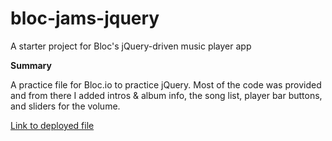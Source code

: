 # bloc-jams-jquery
A starter project for Bloc's jQuery-driven music player app

**Summary**

A practice file for Bloc.io to practice jQuery. Most of the code was provided and from there I added intros & album info, the song list, player bar buttons, and sliders for the volume.

[Link to deployed file](https://blocjams1988.netlify.com/)
